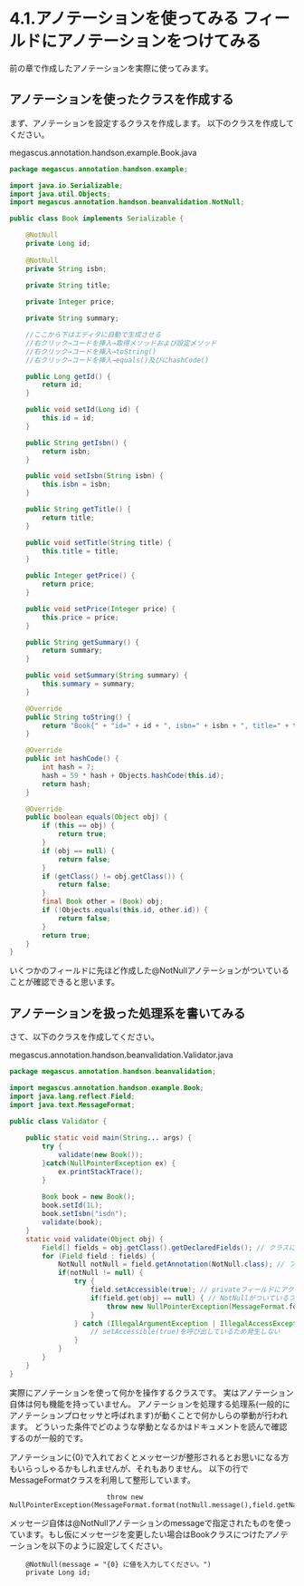 # 4.1.アノテーションを使ってみる フィールドにアノテーションをつけてみる

前の章で作成したアノテーションを実際に使ってみます。

## アノテーションを使ったクラスを作成する

まず、アノテーションを設定するクラスを作成します。
以下のクラスを作成してください。

megascus.annotation.handson.example.Book.java

```java:Book.java
package megascus.annotation.handson.example;

import java.io.Serializable;
import java.util.Objects;
import megascus.annotation.handson.beanvalidation.NotNull;

public class Book implements Serializable {

    @NotNull
    private Long id;
    
    @NotNull
    private String isbn;
    
    private String title;

    private Integer price;

    private String summary;

    //ここから下はエディタに自動で生成させる
    //右クリック→コードを挿入→取得メソッドおよび設定メソッド
    //右クリック→コードを挿入→toString()
    //右クリック→コードを挿入→equals()及びにhashCode()

    public Long getId() {
        return id;
    }

    public void setId(Long id) {
        this.id = id;
    }

    public String getIsbn() {
        return isbn;
    }

    public void setIsbn(String isbn) {
        this.isbn = isbn;
    }

    public String getTitle() {
        return title;
    }

    public void setTitle(String title) {
        this.title = title;
    }

    public Integer getPrice() {
        return price;
    }

    public void setPrice(Integer price) {
        this.price = price;
    }

    public String getSummary() {
        return summary;
    }

    public void setSummary(String summary) {
        this.summary = summary;
    }

    @Override
    public String toString() {
        return "Book{" + "id=" + id + ", isbn=" + isbn + ", title=" + title + ", price=" + price + ", summary=" + summary + '}';
    }

    @Override
    public int hashCode() {
        int hash = 7;
        hash = 59 * hash + Objects.hashCode(this.id);
        return hash;
    }

    @Override
    public boolean equals(Object obj) {
        if (this == obj) {
            return true;
        }
        if (obj == null) {
            return false;
        }
        if (getClass() != obj.getClass()) {
            return false;
        }
        final Book other = (Book) obj;
        if (!Objects.equals(this.id, other.id)) {
            return false;
        }
        return true;
    }
}
```
いくつかのフィールドに先ほど作成した@NotNullアノテーションがついていることが確認できると思います。

## アノテーションを扱った処理系を書いてみる

さて、以下のクラスを作成してください。

megascus.annotation.handson.beanvalidation.Validator.java

```java:Validator.java
package megascus.annotation.handson.beanvalidation;

import megascus.annotation.handson.example.Book;
import java.lang.reflect.Field;
import java.text.MessageFormat;

public class Validator {
    
    public static void main(String... args) {
        try {
            validate(new Book());
        }catch(NullPointerException ex) {
            ex.printStackTrace();
        }
        
        Book book = new Book();
        book.setId(1L);
        book.setIsbn("isdn");
        validate(book);
    }
    static void validate(Object obj) {
        Field[] fields = obj.getClass().getDeclaredFields(); // クラスについているフィールドの一覧を取得する
        for (Field field : fields) {
            NotNull notNull = field.getAnnotation(NotNull.class); // フィールドにNotNullアノテーションがついていたら
            if(notNull != null) {
                try {
                    field.setAccessible(true); // privateフィールドにアクセスするために必須
                    if(field.get(obj) == null) { // NotNullがついているフィールドの値がnullだったらExceptionを発生させる
                        throw new NullPointerException(MessageFormat.format(notNull.message(),field.getName()));
                    }
                } catch (IllegalArgumentException | IllegalAccessException ex) {
                    // setAccessible(true)を呼び出しているため発生しない
                }
            }
        }
    }
}
```

実際にアノテーションを使って何かを操作するクラスです。
実はアノテーション自体は何も機能を持っていません。
アノテーションを処理する処理系(一般的にアノテーションプロセッサと呼ばれます)が動くことで何かしらの挙動が行われます。
どういった条件でどのような挙動となるかはドキュメントを読んで確認するのが一般的です。

アノテーションに{0}で入れておくとメッセージが整形されるとお思いになる方もいらっしゃるかもしれませんが、それもありません。
以下の行でMessageFormatクラスを利用して整形しています。

```
                        throw new NullPointerException(MessageFormat.format(notNull.message(),field.getName()));
```

メッセージ自体は@NotNullアノテーションのmessageで指定されたものを使っています。もし仮にメッセージを変更したい場合はBookクラスにつけたアノテーションを以下のように設定してください。

```
    @NotNull(message = "{0} に値を入力してください。")
    private Long id;
```
